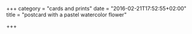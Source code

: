 +++
category = "cards and prints"
date = "2016-02-21T17:52:55+02:00"
title = "postcard with a pastel watercolor flower"

+++
